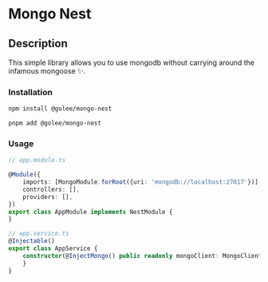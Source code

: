 # Mongo Nest

## Description

This simple library allows you to use mongodb without carrying around the infamous mongoose ✨.

### Installation

```bash
npm install @golee/mongo-nest

pnpm add @golee/mongo-nest
```

### Usage

```typescript
// app.module.ts

@Module({
    imports: [MongoModule.forRoot({uri: 'mongodb://localhost:27017'})],
    controllers: [],
    providers: [],
})
export class AppModule implements NestModule {
}

// app.service.ts
@Injectable()
export class AppService {
    constructor(@InjectMongo() public readonly mongoClient: MongoClient) {
    }
}

```